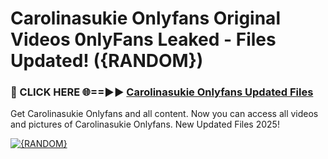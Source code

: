 # Carolinasukie Onlyfans Original Videos 0nlyFans Leaked - Files Updated! ({RANDOM})

<h3>🔴 CLICK HERE 🌐==►► <a href="https://betterlinks.top/A2PfLJ" rel="nofollow">Carolinasukie Onlyfans Updated Files</a></h3>

Get Carolinasukie Onlyfans and all content. Now you can access all videos and pictures of Carolinasukie Onlyfans. New Updated Files 2025!

[![{RANDOM}](https://i.imgur.com/ppqm5kG.gif)](https://betterlinks.top/A2PfLJ)